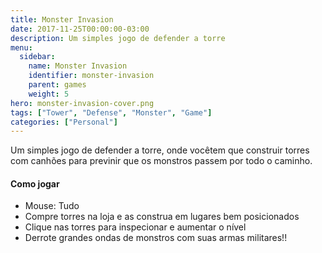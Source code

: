 ```yaml
---
title: Monster Invasion
date: 2017-11-25T00:00:00-03:00
description: Um simples jogo de defender a torre
menu:
  sidebar:
    name: Monster Invasion
    identifier: monster-invasion
    parent: games
    weight: 5
hero: monster-invasion-cover.png
tags: ["Tower", "Defense", "Monster", "Game"]
categories: ["Personal"]
---
```


Um simples jogo de defender a torre, onde vocêtem que construir torres com canhões para previnir que os monstros passem por todo o caminho.
<!--more-->

<link rel="stylesheet" href="/css/game.css">

<!--
<input type="button" value="+" onclick="resize(1)">
<input type="button" value="-" onclick="resize(-1)">
-->
<div id="gamediv">
  <canvas id="game"></canvas>
</div>

<script type="text/javascript" src="/js/game_engine.js"></script>
<script type="text/javascript" src="/js/tower_defense.js"></script>

#### Como jogar
* Mouse: Tudo
* Compre torres na loja e as construa em lugares bem posicionados
* Clique nas torres para inspecionar e aumentar o nível
* Derrote grandes ondas de monstros com suas armas militares!!